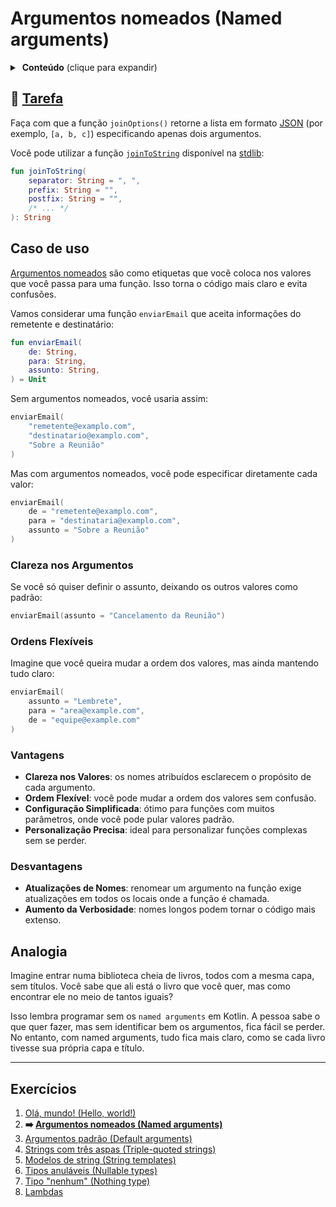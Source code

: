 # Argumentos nomeados (Named arguments)

<details>
<summary>&nbsp;<b>Conteúdo</b> (clique para expandir)</summary>

<p></p>

<!-- TOC -->
* [Argumentos nomeados (Named arguments)](#argumentos-nomeados-named-arguments)
  * [🔗 Tarefa](#-tarefa)
  * [Caso de uso](#caso-de-uso)
    * [Clareza nos Argumentos](#clareza-nos-argumentos)
    * [Ordens Flexíveis](#ordens-flexíveis)
    * [Vantagens](#vantagens)
    * [Desvantagens](#desvantagens)
  * [Analogia](#analogia)
  * [Exercícios](#exercícios)
<!-- TOC -->

</details>

## 🔗 [Tarefa](https://play.kotlinlang.org/koans/Introduction/Named%20arguments/Task.kt)

Faça com que a função `joinOptions()` retorne a lista em formato [JSON](https://pt.wikipedia.org/wiki/JSON) (por exemplo, `[a, b, c]`)
especificando apenas dois argumentos.

Você pode utilizar a função [`joinToString`](https://kotlinlang.org/api/latest/jvm/stdlib/kotlin.collections/join-to-string.html) disponível
na [stdlib](https://kotlinlang.org/api/latest/jvm/stdlib/):

```kotlin
fun joinToString(
    separator: String = ", ",
    prefix: String = "",
    postfix: String = "",
    /* ... */
): String
```

## Caso de uso

[Argumentos nomeados](https://kotlinlang.org/docs/kotlin-tour-functions.html#named-arguments) são como etiquetas que você coloca nos valores
que você passa para uma função. Isso torna o código mais claro e evita confusões.

Vamos considerar uma função `enviarEmail` que aceita informações do remetente e destinatário:

```kotlin
fun enviarEmail(
    de: String,
    para: String,
    assunto: String,
) = Unit
```

Sem argumentos nomeados, você usaria assim:

```kotlin
enviarEmail(
    "remetente@examplo.com",
    "destinatario@examplo.com",
    "Sobre a Reunião"
)
```

Mas com argumentos nomeados, você pode especificar diretamente cada valor:

```kotlin
enviarEmail(
    de = "remetente@examplo.com",
    para = "destinataria@examplo.com",
    assunto = "Sobre a Reunião"
)
```

### Clareza nos Argumentos

Se você só quiser definir o assunto, deixando os outros valores como padrão:

```kotlin
enviarEmail(assunto = "Cancelamento da Reunião")
```

### Ordens Flexíveis

Imagine que você queira mudar a ordem dos valores, mas ainda mantendo tudo claro:

```kotlin
enviarEmail(
    assunto = "Lembrete",
    para = "area@example.com",
    de = "equipe@example.com"
)
```

### Vantagens

- **Clareza nos Valores**: os nomes atribuídos esclarecem o propósito de cada argumento.
- **Ordem Flexível**: você pode mudar a ordem dos valores sem confusão.
- **Configuração Simplificada**: ótimo para funções com muitos parâmetros, onde você pode pular valores padrão.
- **Personalização Precisa**: ideal para personalizar funções complexas sem se perder.

### Desvantagens

- **Atualizações de Nomes**: renomear um argumento na função exige atualizações em todos os locais onde a função é chamada.
- **Aumento da Verbosidade**: nomes longos podem tornar o código mais extenso.

## Analogia

Imagine entrar numa biblioteca cheia de livros, todos com a mesma capa, sem títulos. Você sabe que ali está o livro que você quer, mas como
encontrar ele no meio de tantos iguais?

Isso lembra programar sem os `named arguments` em Kotlin. A pessoa sabe o que quer fazer, mas sem identificar bem os argumentos, fica fácil
se
perder. No entanto, com named arguments, tudo fica mais claro, como se cada livro tivesse sua própria capa e título.

---

## Exercícios

1. [Olá, mundo! (Hello, world!)](https://github.com/rsicarelli/kotlin-koans-edu-br/blob/main/koans/src/commonMain/kotlin/com/rsicarelli/koansbr/introduction/helloWorld/README.md)
2. **➡️ [Argumentos nomeados (Named arguments)](
   https://github.com/rsicarelli/kotlin-koans-edu-br/blob/main/koans/src/commonMain/kotlin/com/rsicarelli/koansbr/introduction/namedArguments/README.md
   )**
3. [Argumentos padrão (Default arguments)](https://github.com/rsicarelli/kotlin-koans-edu-br/blob/main/koans/src/commonMain/kotlin/com/rsicarelli/koansbr/introduction/defaultArguments/README.md)
4. [Strings com três aspas (Triple-quoted strings)](https://github.com/rsicarelli/kotlin-koans-edu-br/blob/main/koans/src/commonMain/kotlin/com/rsicarelli/koansbr/introduction/tripleQuotedStrings/README.md)
5. [Modelos de string (String templates)](https://github.com/rsicarelli/kotlin-koans-edu-br/blob/main/koans/src/commonMain/kotlin/com/rsicarelli/koansbr/introduction/stringTemplates/README.md)
6. [Tipos anuláveis (Nullable types)](https://github.com/rsicarelli/kotlin-koans-edu-br/blob/main/koans/src/commonMain/kotlin/com/rsicarelli/koansbr/introduction/nullableTypes/README.md)
7. [Tipo "nenhum" (Nothing type)](https://github.com/rsicarelli/kotlin-koans-edu-br/blob/main/koans/src/commonMain/kotlin/com/rsicarelli/koansbr/introduction/nothingType/README.md)
8. [Lambdas](https://github.com/rsicarelli/kotlin-koans-edu-br/blob/main/koans/src/commonMain/kotlin/com/rsicarelli/koansbr/introduction/lambdas/README.md)
